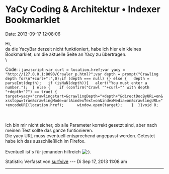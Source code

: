 YaCy Coding & Architektur • Indexer Bookmarklet
===============================================

Date: 2013-09-17 12:08:06

Hi,\
da die YacyBar derzeit nicht funktioniert, habe ich hier ein kleines
Bookmarklet, um die aktuelle Seite an Yacy zu übertragen.\
\

Code: 
:   `javascript:var curl = location.href;var yacy = "http://127.0.0.1:8090/Crawler_p.html?";var depth = prompt("Crawling depth for\n"+curl+":",0);if (depth === null) {} else {   depth = parseInt(depth);   if (isNaN(depth)){   alert("You must enter a number.");  } else {    if (confirm("Crawl '"+curl+"' with depth "+depth+"?") == true) {      target=yacy+"crawlingstart=&crawlingDepth="+depth+"&directDocByURL=on&xsstopw=true&crawlingMode=url&indexText=on&indexMedia=on&crawlingURL="+encodeURI(location.href);      window.open(target);    }  }}void 0;`

\
\
Ich bin mir nicht sicher, ob alle Parameter korrekt gesetzt sind, aber
nach meinen Test sollte das ganze funtionieren.\
Die yacy URL muss eventuell entsprechend angepasst werden. Getestet habe
ich das ausschließlich im Firefox.\
\
Eventuell ist\'s für jemanden hilfreich
![:)](http://forum.yacy-websuche.de/images/smilies/icon_e_smile.gif "Smile").

Statistik: Verfasst von
[surfvive](http://forum.yacy-websuche.de/memberlist.php?mode=viewprofile&u=8791)
--- Di Sep 17, 2013 11:08 am

------------------------------------------------------------------------
